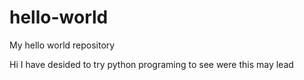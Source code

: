 # hello-world
My hello world repository 

Hi I have desided to try python programing to see were this may lead 
